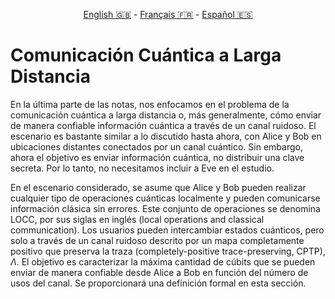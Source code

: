 <p style="text-align: center;">
    <a id="linken" href="../../../../en/content/index.html">English &#x1F1EC;&#x1F1E7;</a> - 
    <a id="linkfr" href="../../../../fr/content/index.html">Français &#x1F1EB;&#x1F1F7;</a> - 
    <a id="linkes" href="../../../../es/content/index.html">Español &#x1F1EA;&#x1F1F8;</a>
</p>
<script>
    currentPage = window.location.href;
    beforeLang = currentPage.slice(0, currentPage.indexOf("content") - 3);
    afterLang = currentPage.slice(currentPage.indexOf("content"));
    document.getElementById("linken").href = beforeLang + "en/" + afterLang;
    document.getElementById("linkfr").href = beforeLang + "fr/" + afterLang;
    document.getElementById("linkes").href = beforeLang + "es/" + afterLang;
</script>




# Comunicación Cuántica a Larga Distancia

En la última parte de las notas, nos enfocamos en el problema de la comunicación cuántica a larga distancia o, más generalmente, cómo enviar de manera confiable información cuántica a través de un canal ruidoso. El escenario es bastante similar a lo discutido hasta ahora, con Alice y Bob en ubicaciones distantes conectados por un canal cuántico. Sin embargo, ahora el objetivo es enviar información cuántica, no distribuir una clave secreta. Por lo tanto, no necesitamos incluir a Eve en el estudio.

En el escenario considerado, se asume que Alice y Bob pueden realizar cualquier tipo de operaciones cuánticas localmente y pueden comunicarse información clásica sin errores. Este conjunto de operaciones se denomina LOCC, por sus siglas en inglés (local operations and classical communication). Los usuarios pueden intercambiar estados cuánticos, pero solo a través de un canal ruidoso descrito por un mapa completamente positivo que preserva la traza (completely-positive trace-preserving, CPTP), $\Lambda$. El objetivo es caracterizar la máxima cantidad de cúbits que se pueden enviar de manera confiable desde Alice a Bob en función del número de usos del canal. Se proporcionará una definición formal en esta sección.



